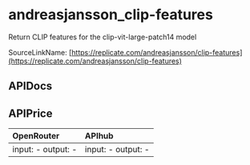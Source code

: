 # andreasjansson_clip-features

Return CLIP features for the clip-vit-large-patch14 model

SourceLinkName: [https://replicate.com/andreasjansson/clip-features](https://replicate.com/andreasjansson/clip-features)

## APIDocs



## APIPrice

| OpenRouter | APIhub |
|:---|:---|
| input: - output: - | input: - output: - |
